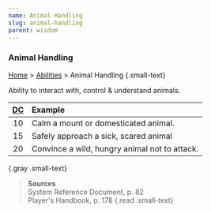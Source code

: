 ```yaml
---
name: Animal Handling
slug: animal-handling
parent: wisdom
---
```

### Animal Handling
[Home](dm-operations-center) > [Abilities](abilities-menu) > Animal Handling {.small-text}

Ability to interact with, control & understand animals.

| [DC](difficulty-class) | Example                     |
| :--: | :-------------------------------------------- |
|  10  | Calm a mount or domesticated animal.          |
|  15  | Safely approach a sick, scared animal         |
|  20  | Convince a wild, hungry animal not to attack. |
{.gray .small-text}

> **Sources** <br/>
> System Reference Document, p. 82<br/>
> Player's Handbook, p. 178
{.read .small-text}


